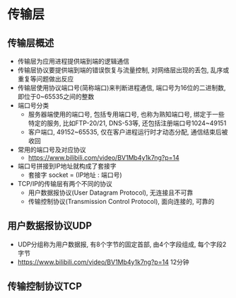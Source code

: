 # 传输层

## 传输层概述
- 传输层为应用进程提供端到端的逻辑通信
- 传输层协议要提供端到端的错误恢复与流量控制, 对网络层出现的丢包, 乱序或重复等问题做出反应
- 传输层使用协议端口号(简称端口)来判断进程通信, 端口号为16位的二进制数, 即位于0~65535之间的整数
- 端口号分类
    - 服务器端使用的端口号, 包括专用端口号, 也称为熟知端口号, 绑定于一些特定的服务, 比如FTP-20/21, DNS-53等, 还包括注册端口号1024~49151
    - 客户端口, 49152~65535, 仅在客户进程运行时才动态分配, 通信结束后被收回
- 常用的端口号及对应协议
    - https://www.bilibili.com/video/BV1Mb4y1k7ng?p=14
- 端口号拼接到IP地址就构成了套接字
    - 套接字 socket = (IP地址 : 端口号)
- TCP/IP的传输层有两个不同的协议
    - 用户数据报协议(User Datagram Protocol), 无连接且不可靠
    - 传输控制协议(Transmission Control Protocol), 面向连接的, 可靠的

## 用户数据报协议UDP
- UDP分组称为用户数据报, 有8个字节的固定首部, 由4个字段组成, 每个字段2字节
- https://www.bilibili.com/video/BV1Mb4y1k7ng?p=14 12分钟

## 传输控制协议TCP